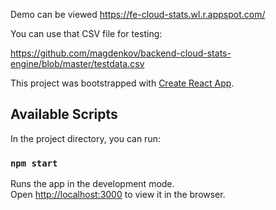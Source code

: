 Demo can be viewed 
https://fe-cloud-stats.wl.r.appspot.com/  

You can use that CSV file for testing:

https://github.com/magdenkov/backend-cloud-stats-engine/blob/master/testdata.csv


This project was bootstrapped with [Create React App](https://github.com/facebook/create-react-app).

## Available Scripts

In the project directory, you can run:

### `npm start`

Runs the app in the development mode.<br>
Open [http://localhost:3000](http://localhost:3000) to view it in the browser.

